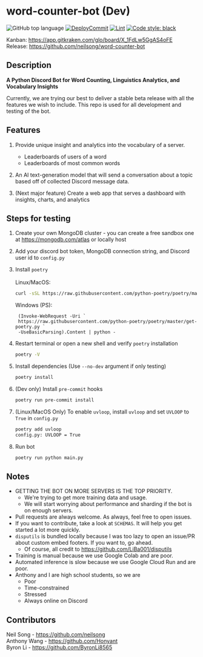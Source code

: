 # word-counter-bot (Dev)
![GitHub top language](https://img.shields.io/github/languages/top/neilsong/word-counter-bot-dev)
[![DeployCommit](https://github.com/neilsong/word-counter-bot-dev/actions/workflows/DeployCommit.yml/badge.svg)](https://github.com/neilsong/word-counter-bot-dev/actions/workflows/DeployCommit.yml)
[![Lint](https://github.com/neilsong/word-counter-bot-dev/actions/workflows/black.yml/badge.svg)](https://github.com/neilsong/word-counter-bot-dev/actions/workflows/black.yml)
[![Code style: black](https://img.shields.io/badge/code%20style-black-000000.svg)](https://github.com/psf/black)

Kanban: https://app.gitkraken.com/glo/board/X_1FdLw5GgAS4oFE  
Release: https://github.com/neilsong/word-counter-bot
## Description

**A Python Discord Bot for Word Counting, Linguistics Analytics, and Vocabulary Insights**

Currently, we are trying our best to deliver a stable beta release with all the features we wish to include. This repo is used for all development and testing of the bot.

## Features

  1. Provide unique insight and analytics into the vocabulary of a server.
        - Leaderboards of users of a word
        - Leaderboards of most common words

  2. An AI text-generation model that will send a conversation about a topic based off of collected Discord message data.

  3. (Next major feature) Create a web app that serves a dashboard with insights, charts, and analytics 

## Steps for testing

  1. Create your own MongoDB cluster - you can create a free sandbox one at https://mongodb.com/atlas or locally host

  2. Add your discord bot token, MongoDB connection string, and Discord user id to `config.py`

  3. Install `poetry`
     <br/><br/>
     Linux/MacOS:
     ```sh
     curl -sSL https://raw.githubusercontent.com/python-poetry/poetry/master/get-poetry.py | python
     ```  
     Windows (PS):
     ```PS
      (Invoke-WebRequest -Uri `
      https://raw.githubusercontent.com/python-poetry/poetry/master/get-poetry.py `
      -UseBasicParsing).Content | python -
     ```
   
  4. Restart terminal or open a new shell and verify `poetry` installation
     ```sh
     poetry -V
     ``` 

  5. Install dependencies (Use `--no-dev` argument if only testing)
  
     ```sh
     poetry install
     ```
                
  6. (Dev only) Install `pre-commit` hooks
  
     ```sh
     poetry run pre-commit install
     ```

  7. (Linux/MacOS Only) To enable `uvloop`, install `uvloop` and set `UVLOOP` to `True` in `config.py`
     ```sh 
     poetry add uvloop
     config.py: UVLOOP = True
     ```

  9. Run bot  
  
     ```sh
     poetry run python main.py
     ```

## Notes

 - GETTING THE BOT ON MORE SERVERS IS THE TOP PRIORITY.
   - We're trying to get more training data and usage.
   - We will start worrying about performance and sharding if the bot is on enough servers.
 - Pull requests are always welcome. As always, feel free to open issues.
 - If you want to contribute, take a look at `SCHEMAS`. It will help you get started a lot more quickly.
 - `disputils` is bundled locally because I was too lazy to open an issue/PR about custom embed footers. If you want to, go ahead.
   - Of course, all credit to https://github.com/LiBa001/disputils
 - Training is manual because we use Google Colab and are poor.
 - Automated inference is slow because we use Google Cloud Run and are poor.
 - Anthony and I are high school students, so we are
   - Poor
   - Time-constrained
   - Stressed
   - Always online on Discord
   
## Contributors
Neil Song - https://github.com/neilsong  
Anthony Wang - https://github.com/Honyant  
Byron Li - https://github.com/ByronLi8565

